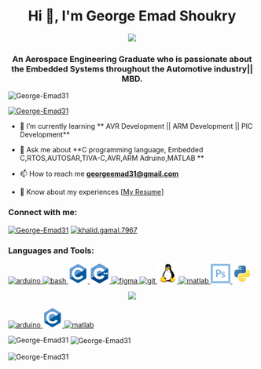 <h1 align="center">Hi 👋, I'm George Emad Shoukry  </h1>
<p align="center"><img src="https://readme-typing-svg.herokuapp.com?size=30&duration=3500&center=true&vCenter=true&multiline=true&width=800&height=100&lines=%E2%80%9CDon't+Panic.%E2%80%9D+..."></p>

<h3 align="center">An Aerospace Engineering Graduate who is passionate about the Embedded Systems throughout the Automotive industry|| MBD.</h3>
<p align="left"> <img src="https://komarev.com/ghpvc/?username=mennah-ae&label=Profile%20views&color=0e75b6&style=flat" alt="George-Emad31" /> </p>

<p align="left"> <a href="https://github.com/ryo-ma/github-profile-trophy"><img src="https://github-profile-trophy.vercel.app/?username=George-Emad31" alt="George-Emad31" /></a> </p>

- 🌱 I’m currently learning **  AVR Development || ARM Development || PIC Development**

- 💬 Ask me about **C programming language, Embedded C,RTOS,AUTOSAR,TIVA-C,AVR,ARM Adruino,MATLAB **

- 📫 How to reach me **georgeemad31@gmail.com**

- 📄 Know about my experiences [[My Resume]()]

<h3 align="left">Connect with me:</h3>
<p align="left">
<a href="https://www.linkedin.com/in/george-emad-99b18b196?lipi=urn%3Ali%3Apage%3Ad_flagship3_profile_view_base_contact_details%3B4rqZc0xPQ4WbRVXKNADn0Q%3D%3D" target="blank"><img align="center" src="https://raw.githubusercontent.com/rahuldkjain/github-profile-readme-generator/master/src/images/icons/Social/linked-in-alt.svg" alt="George-Emad31" height="30" width="40" /></a>
<a href="https://www.facebook.com/george.emad.735" target="blank"><img align="center" src="https://raw.githubusercontent.com/rahuldkjain/github-profile-readme-generator/master/src/images/icons/Social/facebook.svg" alt="khalid.gamal.7967" height="30" width="40" /></a>
</p>

<h3 align="left">Languages and Tools:</h3>
<p align="left"> <a href="https://www.arduino.cc/" target="_blank" rel="noreferrer"> <img src="https://cdn.worldvectorlogo.com/logos/arduino-1.svg" alt="arduino" width="40" height="40"/> </a> <a href="https://www.gnu.org/software/bash/" target="_blank" rel="noreferrer"> <img src="https://www.vectorlogo.zone/logos/gnu_bash/gnu_bash-icon.svg" alt="bash" width="40" height="40"/> </a> <a href="https://www.cprogramming.com/" target="_blank" rel="noreferrer"> <img src="https://raw.githubusercontent.com/devicons/devicon/master/icons/c/c-original.svg" alt="c" width="40" height="40"/> </a> <a href="https://www.w3schools.com/cpp/" target="_blank" rel="noreferrer"> <img src="https://raw.githubusercontent.com/devicons/devicon/master/icons/cplusplus/cplusplus-original.svg" alt="cplusplus" width="40" height="40"/> </a> <a href="https://www.figma.com/" target="_blank" rel="noreferrer"> <img src="https://www.vectorlogo.zone/logos/figma/figma-icon.svg" alt="figma" width="40" height="40"/> </a> <a href="https://git-scm.com/" target="_blank" rel="noreferrer"> <img src="https://www.vectorlogo.zone/logos/git-scm/git-scm-icon.svg" alt="git" width="40" height="40"/> </a> <a href="https://www.linux.org/" target="_blank" rel="noreferrer"> <img src="https://raw.githubusercontent.com/devicons/devicon/master/icons/linux/linux-original.svg" alt="linux" width="40" height="40"/> </a> <a href="https://www.mathworks.com/" target="_blank" rel="noreferrer"> <img src="https://upload.wikimedia.org/wikipedia/commons/2/21/Matlab_Logo.png" alt="matlab" width="40" height="40"/> </a> <a href="https://www.photoshop.com/en" target="_blank" rel="noreferrer"> <img src="https://raw.githubusercontent.com/devicons/devicon/master/icons/photoshop/photoshop-line.svg" alt="photoshop" width="40" height="40"/> </a> <a href="https://www.python.org" target="_blank" rel="noreferrer"> <img src="https://raw.githubusercontent.com/devicons/devicon/master/icons/python/python-original.svg" alt="python" width="40" height="40"/> </a> </p>


<p align="center"><img src ="https://readme-typing-svg.herokuapp.com?size=25&duration=3500&center=true&vCenter=true&multiline=true&width=850&height=100&lines=+I+love+connecting+with+different+people+;so+if+you+want+to+say+hi%2C+I'll+be+happy+to+meet+you+more!+%3A"></p>

<p align="left"> <a href="https://www.arduino.cc/" target="_blank" rel="noreferrer"> <img src="https://cdn.worldvectorlogo.com/logos/arduino-1.svg" alt="arduino" width="40" height="40"/> </a> <a href="https://www.cprogramming.com/" target="_blank" rel="noreferrer"> <img src="https://raw.githubusercontent.com/devicons/devicon/master/icons/c/c-original.svg" alt="c" width="40" height="40"/> </a> <a href="https://www.mathworks.com/" target="_blank" rel="noreferrer"> <img src="https://upload.wikimedia.org/wikipedia/commons/2/21/Matlab_Logo.png" alt="matlab" width="40" height="40"/> </a> </p>

<p><img align="left" src="https://github-readme-stats.vercel.app/api/top-langs?username=C programming language, Embedded C,RTOS,AUTOSAR,TIVA-C,AVR,ARM&show_icons=true&locale=en&layout=compact" alt="George-Emad31" /></p>

<p>&nbsp;<img align="center" src="https://github-readme-stats.vercel.app/api?username=C programming language, Embedded C,RTOS,AUTOSAR,TIVA-C,AVR,ARM&show_icons=true&locale=en" alt="George-Emad31" /></p>

<p><img align="center" src="https://github-readme-streak-stats.herokuapp.com/?user=mennah-ae&" alt="George-Emad31" /></p>


